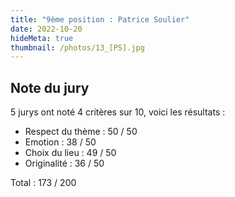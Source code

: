 ```yaml
---
title: "9ème position : Patrice Soulier"
date: 2022-10-20
hideMeta: true
thumbnail: /photos/13_[PS].jpg
---
```


## Note du jury

5 jurys ont noté 4 critères sur 10, voici les résultats :

- Respect du thème : 50 / 50
- Emotion : 38 / 50
- Choix du lieu : 49 / 50
- Originalité : 36 / 50

Total : 173 / 200